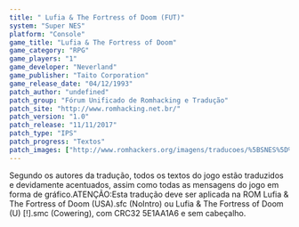 ```yaml
---
title: " Lufia & The Fortress of Doom (FUT)"
system: "Super NES"
platform: "Console"
game_title: "Lufia & The Fortress of Doom"
game_category: "RPG"
game_players: "1"
game_developer: "Neverland"
game_publisher: "Taito Corporation"
game_release_date: "04/12/1993"
patch_author: "undefined"
patch_group: "Fórum Unificado de Romhacking e Tradução"
patch_site: "http://www.romhacking.net.br/"
patch_version: "1.0"
patch_release: "11/11/2017"
patch_type: "IPS"
patch_progress: "Textos"
patch_images: ["http://www.romhackers.org/imagens/traducoes/%5BSNES%5D%20Lufia%20&%20The%20Fortress%20of%20Doom%20-%20FUT%20-%201.png","http://www.romhackers.org/imagens/traducoes/%5BSNES%5D%20Lufia%20&%20The%20Fortress%20of%20Doom%20-%20FUT%20-%202.png","http://www.romhackers.org/imagens/traducoes/%5BSNES%5D%20Lufia%20&%20The%20Fortress%20of%20Doom%20-%20FUT%20-%203.png"]
---
```

Segundo os autores da tradução, todos os textos do jogo estão traduzidos e devidamente acentuados, assim como todas as mensagens do jogo em forma de gráfico.ATENÇÃO:Esta tradução deve ser aplicada na ROM Lufia & The Fortress of Doom (USA).sfc (NoIntro) ou Lufia & The Fortress of Doom (U) [!].smc (Cowering), com CRC32 5E1AA1A6 e sem cabeçalho.